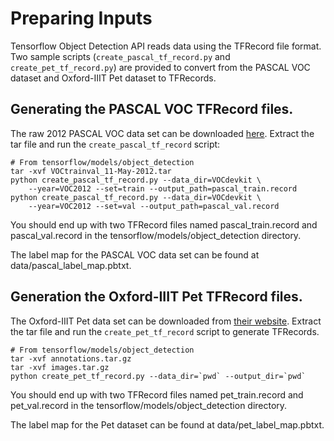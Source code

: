 # Preparing Inputs

Tensorflow Object Detection API reads data using the TFRecord file format. Two
sample scripts (`create_pascal_tf_record.py` and `create_pet_tf_record.py`) are
provided to convert from the PASCAL VOC dataset and Oxford-IIIT Pet dataset to
TFRecords.

## Generating the PASCAL VOC TFRecord files.

The raw 2012 PASCAL VOC data set can be downloaded
[here](http://host.robots.ox.ac.uk/pascal/VOC/voc2012/VOCtrainval_11-May-2012.tar).
Extract the tar file and run the `create_pascal_tf_record` script:

```
# From tensorflow/models/object_detection
tar -xvf VOCtrainval_11-May-2012.tar
python create_pascal_tf_record.py --data_dir=VOCdevkit \
    --year=VOC2012 --set=train --output_path=pascal_train.record
python create_pascal_tf_record.py --data_dir=VOCdevkit \
    --year=VOC2012 --set=val --output_path=pascal_val.record
```

You should end up with two TFRecord files named pascal_train.record and
pascal_val.record in the tensorflow/models/object_detection directory.

The label map for the PASCAL VOC data set can be found at
data/pascal_label_map.pbtxt.

## Generation the Oxford-IIIT Pet TFRecord files.

The Oxford-IIIT Pet data set can be downloaded from
[their website](http://www.robots.ox.ac.uk/~vgg/data/pets/). Extract the tar
file and run the `create_pet_tf_record` script to generate TFRecords.

```
# From tensorflow/models/object_detection
tar -xvf annotations.tar.gz
tar -xvf images.tar.gz
python create_pet_tf_record.py --data_dir=`pwd` --output_dir=`pwd`
```

You should end up with two TFRecord files named pet_train.record and
pet_val.record in the tensorflow/models/object_detection directory.

The label map for the Pet dataset can be found at data/pet_label_map.pbtxt.
